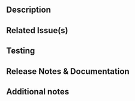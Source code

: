 <!-- Provide a general summary of your changes in the Title above -->

## Description

<!-- Include a summary of the change, reason why it's being done and context. For anything non-trivial and ongoing, an Issue should be open to enable discussion -->

## Related Issue(s)

<!-- Please link to the issue(s) here:  Uses Fixes #1234 to automatically close issue when PR merged -->

## Testing

<!-- What testing has been done ? Build, UT, FVT, UI, manual? k8s/container deployment? Coco Pharma? -->

## Release Notes & Documentation

<!-- Is there anything about this change that should be added to the release notes. If so, please update egeria-docs -->

## Additional notes

<!-- Any Additional notes for reviewers? -->

